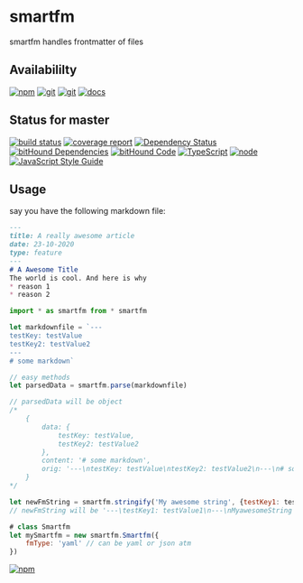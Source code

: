 # smartfm
smartfm handles frontmatter of files

## Availabililty
[![npm](https://push.rocks/assets/repo-button-npm.svg)](https://www.npmjs.com/package/smartfm)
[![git](https://push.rocks/assets/repo-button-git.svg)](https://gitlab.com/pushrocks/smartfm)
[![git](https://push.rocks/assets/repo-button-mirror.svg)](https://github.com/pushrocks/smartfm)
[![docs](https://push.rocks/assets/repo-button-docs.svg)](https://pushrocks.gitlab.io/smartfm/)

## Status for master
[![build status](https://gitlab.com/pushrocks/smartfm/badges/master/build.svg)](https://gitlab.com/pushrocks/smartfm/commits/master)
[![coverage report](https://gitlab.com/pushrocks/smartfm/badges/master/coverage.svg)](https://gitlab.com/pushrocks/smartfm/commits/master)
[![Dependency Status](https://david-dm.org/pushrocks/smartfm.svg)](https://david-dm.org/pushrocks/smartfm)
[![bitHound Dependencies](https://www.bithound.io/github/pushrocks/smartfm/badges/dependencies.svg)](https://www.bithound.io/github/pushrocks/smartfm/master/dependencies/npm)
[![bitHound Code](https://www.bithound.io/github/pushrocks/smartfm/badges/code.svg)](https://www.bithound.io/github/pushrocks/smartfm)
[![TypeScript](https://img.shields.io/badge/TypeScript-2.x-blue.svg)](https://nodejs.org/dist/latest-v6.x/docs/api/)
[![node](https://img.shields.io/badge/node->=%206.x.x-blue.svg)](https://nodejs.org/dist/latest-v6.x/docs/api/)
[![JavaScript Style Guide](https://img.shields.io/badge/code%20style-standard-brightgreen.svg)](http://standardjs.com/)

## Usage

say you have the following markdown file:
```markdown
---
title: A really awesome article
date: 23-10-2020
type: feature
---
# A Awesome Title
The world is cool. And here is why
* reason 1
* reason 2
```

```javascript
import * as smartfm from * smartfm

let markdownfile = `---
testKey: testValue
testKey2: testValue2
---
# some markdown`

// easy methods
let parsedData = smartfm.parse(markdownfile)

// parsedData will be object
/*
    {
        data: {
            testKey: testValue,
            testKey2: testValue2
        },
        content: '# some markdown',
        orig: '---\ntestKey: testValue\ntestKey2: testValue2\n---\n# some markdown'
    }
*/

let newFmString = smartfm.stringify('My awesome string', {testKey1: testValue1})
// newFmString will be '---\testKey1: testValue1\n---\nMyawesomeString'

# class Smartfm
let mySmartfm = new smartfm.Smartfm({
    fmType: 'yaml' // can be yaml or json atm
})
```

[![npm](https://push.rocks/assets/repo-header.svg)](https://push.rocks)
